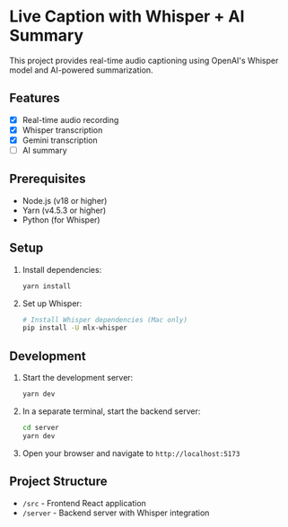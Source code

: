 # Live Caption with Whisper + AI Summary

This project provides real-time audio captioning using OpenAI's Whisper model and AI-powered summarization.

## Features

- [x] Real-time audio recording
- [x] Whisper transcription
- [x] Gemini transcription
- [ ] AI summary

## Prerequisites

- Node.js (v18 or higher)
- Yarn (v4.5.3 or higher)
- Python (for Whisper)

## Setup

1. Install dependencies:

   ```bash
   yarn install
   ```

2. Set up Whisper:
   ```bash
   # Install Whisper dependencies (Mac only)
   pip install -U mlx-whisper
   ```

## Development

1. Start the development server:

   ```bash
   yarn dev
   ```

2. In a separate terminal, start the backend server:

   ```bash
   cd server
   yarn dev
   ```

3. Open your browser and navigate to `http://localhost:5173`

## Project Structure

- `/src` - Frontend React application
- `/server` - Backend server with Whisper integration
